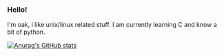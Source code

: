 ### Hello!

I'm oak, i like unix/linux related stuff. 
I am currently learning C and know a bit of python.


[![Anurag's GitHub stats](https://github-readme-stats.vercel.app/api?username=petrifiedoak)](https://github.com/anuraghazra/github-readme-stats)
